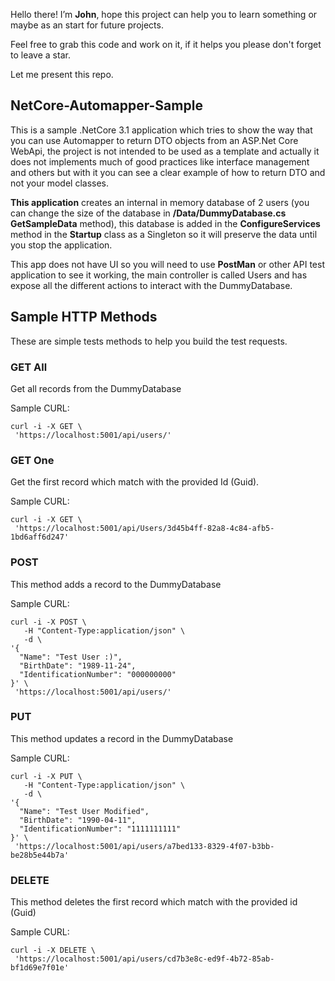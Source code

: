 Hello there! I’m **John**, hope this project can help you to learn something or maybe as an start for future projects.

Feel free to grab this code and work on it, if it helps you please don't forget to leave a star.

Let me present this repo.



## NetCore-Automapper-Sample

This is a sample .NetCore 3.1 application which tries to show the way that you can use Automapper to return DTO objects from an ASP.Net Core WebApi, the project is not intended to be used as a template and actually it does not implements much of good practices like interface management and others but with it you can see a clear example of how to return DTO and not your model classes.

**This application** creates an internal in memory database of 2 users (you can change the size of the database in **/Data/DummyDatabase.cs** **GetSampleData** method), this database is added in the **ConfigureServices** method in the **Startup** class as a Singleton so it will preserve the data until you stop the application.

This app does not have UI so you will need to use **PostMan** or other API test application to see it working, the main controller is called Users and has expose all the different actions to interact with the DummyDatabase.

## Sample HTTP Methods
These are simple tests methods to help you build the test requests.  

### GET All
Get all records from the DummyDatabase


Sample CURL:

```
curl -i -X GET \
 'https://localhost:5001/api/users/'
```
### GET One
Get the first record which match with the provided Id (Guid).


Sample CURL:

```
curl -i -X GET \
 'https://localhost:5001/api/Users/3d45b4ff-82a8-4c84-afb5-1bd6aff6d247'
```

### POST
This method adds a record to the DummyDatabase 


Sample CURL:

```
curl -i -X POST \
   -H "Content-Type:application/json" \
   -d \
'{
  "Name": "Test User :)",
  "BirthDate": "1989-11-24",
  "IdentificationNumber": "000000000"
}' \
 'https://localhost:5001/api/users/'
```

### PUT
This method updates a record in the DummyDatabase 


Sample CURL:

```
curl -i -X PUT \
   -H "Content-Type:application/json" \
   -d \
'{
  "Name": "Test User Modified",
  "BirthDate": "1990-04-11",
  "IdentificationNumber": "1111111111"
}' \
 'https://localhost:5001/api/users/a7bed133-8329-4f07-b3bb-be28b5e44b7a'
```

### DELETE
This method deletes the first record which match with the provided id (Guid)


Sample CURL:

```
curl -i -X DELETE \
 'https://localhost:5001/api/users/cd7b3e8c-ed9f-4b72-85ab-bf1d69e7f01e'
```

